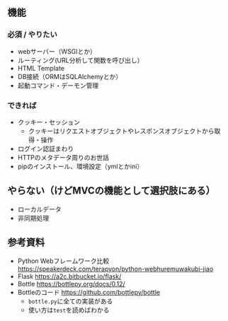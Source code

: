 ## 機能
### 必須 / やりたい
- webサーバー（WSGIとか）
- ルーティング(URL分析して関数を呼び出し）
- HTML Template
- DB接続（ORMはSQLAlchemyとか）
- 起動コマンド・デーモン管理

### できれば
- クッキー・セッション
    - クッキーはリクエストオブジェクトやレスポンスオブジェクトから取得・操作
- ログイン認証まわり
- HTTPのメタデータ周りのお世話
- pipのインストール、環境設定（ymlとかini）

## やらない（けどMVCの機能として選択肢にある）
- ローカルデータ
- 非同期処理


## 参考資料
- Python Webフレームワーク比較
https://speakerdeck.com/terapyon/python-webhuremuwakubi-jiao
- Flask
https://a2c.bitbucket.io/flask/
- Bottle
https://bottlepy.org/docs/0.12/
- Bottleのコード
https://github.com/bottlepy/bottle
    - `bottle.py`に全ての実装がある
    - 使い方は`test`を読めばわかる